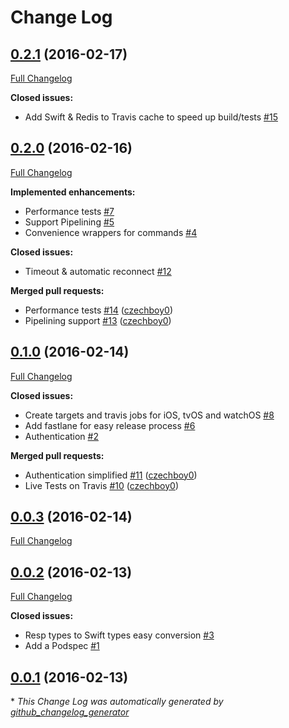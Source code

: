 # Change Log

## [0.2.1](https://github.com/czechboy0/Redbird/tree/0.2.1) (2016-02-17)
[Full Changelog](https://github.com/czechboy0/Redbird/compare/0.2.0...0.2.1)

**Closed issues:**

- Add Swift & Redis to Travis cache to speed up build/tests [\#15](https://github.com/czechboy0/Redbird/issues/15)

## [0.2.0](https://github.com/czechboy0/Redbird/tree/0.2.0) (2016-02-16)
[Full Changelog](https://github.com/czechboy0/Redbird/compare/0.1.0...0.2.0)

**Implemented enhancements:**

- Performance tests  [\#7](https://github.com/czechboy0/Redbird/issues/7)
- Support Pipelining [\#5](https://github.com/czechboy0/Redbird/issues/5)
- Convenience wrappers for commands [\#4](https://github.com/czechboy0/Redbird/issues/4)

**Closed issues:**

- Timeout & automatic reconnect [\#12](https://github.com/czechboy0/Redbird/issues/12)

**Merged pull requests:**

- Performance tests [\#14](https://github.com/czechboy0/Redbird/pull/14) ([czechboy0](https://github.com/czechboy0))
- Pipelining support [\#13](https://github.com/czechboy0/Redbird/pull/13) ([czechboy0](https://github.com/czechboy0))

## [0.1.0](https://github.com/czechboy0/Redbird/tree/0.1.0) (2016-02-14)
[Full Changelog](https://github.com/czechboy0/Redbird/compare/0.0.3...0.1.0)

**Closed issues:**

- Create targets and travis jobs for iOS, tvOS and watchOS [\#8](https://github.com/czechboy0/Redbird/issues/8)
- Add fastlane for easy release process [\#6](https://github.com/czechboy0/Redbird/issues/6)
- Authentication [\#2](https://github.com/czechboy0/Redbird/issues/2)

**Merged pull requests:**

- Authentication simplified [\#11](https://github.com/czechboy0/Redbird/pull/11) ([czechboy0](https://github.com/czechboy0))
- Live Tests on Travis [\#10](https://github.com/czechboy0/Redbird/pull/10) ([czechboy0](https://github.com/czechboy0))

## [0.0.3](https://github.com/czechboy0/Redbird/tree/0.0.3) (2016-02-14)
[Full Changelog](https://github.com/czechboy0/Redbird/compare/0.0.2...0.0.3)

## [0.0.2](https://github.com/czechboy0/Redbird/tree/0.0.2) (2016-02-13)
[Full Changelog](https://github.com/czechboy0/Redbird/compare/0.0.1...0.0.2)

**Closed issues:**

- Resp types to Swift types easy conversion [\#3](https://github.com/czechboy0/Redbird/issues/3)
- Add a Podspec [\#1](https://github.com/czechboy0/Redbird/issues/1)

## [0.0.1](https://github.com/czechboy0/Redbird/tree/0.0.1) (2016-02-13)


\* *This Change Log was automatically generated by [github_changelog_generator](https://github.com/skywinder/Github-Changelog-Generator)*